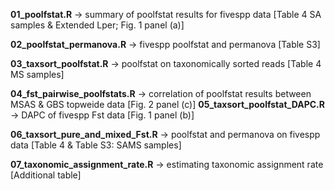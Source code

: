 **01\_poolfstat.R** 				-> summary of poolfstat results for fivespp data \[Table 4 SA samples \& Extended Lper; Fig. 1 panel (a)]

**02\_poolfstat\_permanova.R**		-> fivespp poolfstat and permanova \[Table S3]

**03\_taxsort\_poolfstat.R** 			-> poolfstat on taxonomically sorted reads \[Table 4 MS samples]

**04\_fst\_pairwise\_poolfstats.R** 		-> correlation of poolfstat results between MSAS \& GBS topweide data \[Fig. 2 panel (c)] 
**05\_taxsort\_poolfstat\_DAPC.R**		-> DAPC of fivespp Fst data \[Fig. 1 panel (b)]

**06\_taxsort\_pure\_and\_mixed\_Fst.R** 	-> poolfstat and permanova on fivespp data \[Table 4 \& Table S3: SAMS samples]

**07\_taxonomic\_assignment\_rate.R** 		-> estimating taxonomic assignment rate \[Additional table]



